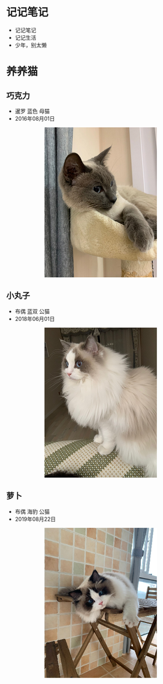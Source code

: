 # 记记笔记

- 记记笔记
- 记记生活
- 少年，别太懒

# 养养猫

## 巧克力

- 暹罗 蓝色 母猫
- 2016年08月01日

<center>
<img src='./images/chocolate.png' ></img>
</center>

## 小丸子

- 布偶 蓝双 公猫
- 2018年06月01日

<center>
<img src='./images/ball.png' ></img>
</center>

## 萝卜

- 布偶 海豹 公猫
- 2019年08月22日

<center>
<img src='./images/robo.png' ></img>
</center>